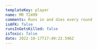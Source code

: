 ```yaml
---
templateKey: player
name: MR T2499
comments: Runs in and dies every round
isAFK: false
runsInGetsKilled: false
isToxic: false
date: 2022-10-17T17:49:22.596Z
---
```

